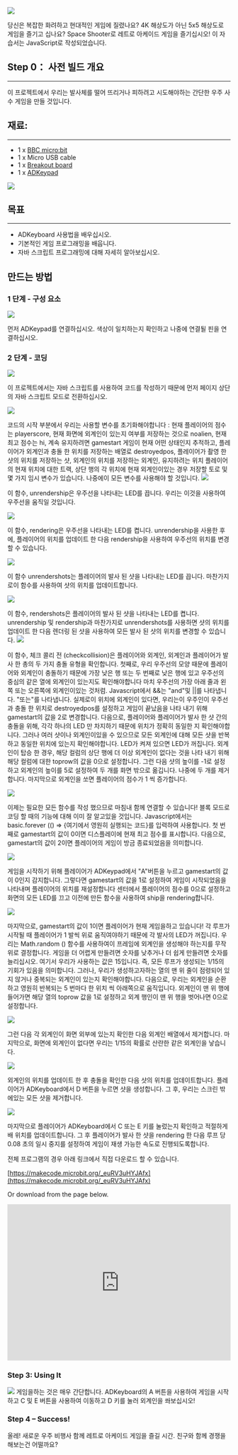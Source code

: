 ![](https://i.imgur.com/beCyIpm.png)

당신은 복잡한 화려하고 현대적인 게임에 질렸나요? 4K 해상도가 아닌 5x5 해상도로 게임을 즐기고 십나요? Space Shooter로 레트로 아케이드 게임을 즐기십시오! 이 자습서는 JavaScript로 작성되었습니다.

## Step 0： 사전 빌드 개요
---


이 프로젝트에서 우리는 발사체를 떨어 뜨리거나 피하려고 시도해야하는 간단한 우주 사수 게임을 만들 것입니다.



## 재료:    
---   

- 1 x [BBC micro:bit](http://www.icbanq.com/shop/templete_list.asp?t_idx=163)  
- 1 x Micro USB cable  
- 1 x [Breakout board](http://www.icbanq.com/shop/templete_list.asp?t_idx=163)   
- 1 x [ADKeypad](http://www.icbanq.com/shop/templete_list.asp?t_idx=163)  

![](https://i.imgur.com/JQVhM8j.jpg)  


## 목표 
---

- ADKeyboard 사용법을 배우십시오.
- 기본적인 게임 프로그래밍을 배웁니다.
- 자바 스크립트 프로그래밍에 대해 자세히 알아보십시오.

## 만드는 방법   

### 1 단계 - 구성 요소

![](https://i.imgur.com/vZCaRgF.jpg)

먼저 ADKeypad를 연결하십시오. 색상이 일치하는지 확인하고 나중에 연결될 핀을 연결하십시오.


### 2 단계 - 코딩

![](https://i.imgur.com/JhTbZcr.png)

이 프로젝트에서는 자바 스크립트를 사용하여 코드를 작성하기 때문에 먼저 페이지 상단의 자바 스크립트 모드로 전환하십시오.

![](https://i.imgur.com/o8jzFBl.png)

코드의 시작 부분에서 우리는 사용할 변수를 초기화해야합니다 : 현재 플레이어의 점수는 playerscore, 현재 화면에 외계인이 있는지 여부를 저장하는 것으로 noalien, 현재 최고 점수는 hi, 계속 유지하려면 gamestart 게임이 현재 어떤 상태인지 추적하고, 플레이어가 외계인과 충돌 한 위치를 저장하는 배열로 destroyedpos, 플레이어가 촬영 한 샷의 위치를 저장하는 샷, 외계인의 위치를 저장하는 외계인, 유지하려는 위치 플레이어의 현재 위치에 대한 트랙, 상단 행의 각 위치에 현재 외계인이있는 경우 저장할 토로 및 몇 가지 임시 변수가 있습니다. 나중에이 모든 변수를 사용해야 할 것입니다.
![](https://i.imgur.com/XAIZqT3.png)

이 함수, unrendership은 우주선을 나타내는 LED를 끕니다. 우리는 이것을 사용하여 우주선을 움직일 것입니다.

![](https://i.imgur.com/jOLiBBR.png)

이 함수, rendering은 우주선을 나타내는 LED를 켭니다. unrendership을 사용한 후에, 플레이어의 위치를 업데이트 한 다음 rendership을 사용하여 우주선의 위치를 변경할 수 있습니다.


![](https://i.imgur.com/xLcEWdH.png)

이 함수 unrendershots는 플레이어의 발사 된 샷을 나타내는 LED를 끕니다. 마찬가지로이 함수를 사용하여 샷의 위치를 ​​업데이트합니다.

![](https://i.imgur.com/3teYV2e.png)

이 함수, rendershots은  플레이어의 발사 된 샷을 나타내는 LED를 켭니다. unrendership 및 rendership과 마찬가지로 unrendershots를 사용하면 샷의 위치를 업데이트 한 다음 렌더링 된 샷을 사용하여 모든 발사 된 샷의 위치를 변경할 수 있습니다.
![](https://i.imgur.com/T38Jq0z.png)

이 함수, 체크 콜리 전 (checkcollision)은 플레이어와 외계인, 외계인과 플레이어가 발사 한 총의 두 가지 충돌 유형을 확인합니다.
첫째로, 우리 우주선의 모양 때문에 플레이어와 외계인이 충돌하기 때문에 가장 낮은 행 또는 두 번째로 낮은 행에 있고 우주선의 중심의 같은 열에 외계인이 있는지도 확인해야합니다 마치 우주선의 가장 아래 줄과 왼쪽 또는 오른쪽에 외계인이있는 것처럼. Javascript에서 &&는 "and"및 ||를 나타냅니다. "또는"를 나타냅니다. 실제로이 위치에 외계인이 있다면, 우리는이 우주인이 우주선과 충돌 한 위치로 destroyedpos를 설정하고 게임이 끝났음을 나타 내기 위해 gamestart의 값을 2로 변경합니다.
다음으로, 플레이어와 플레이어가 발사 한 샷 간의 충돌을 위해, 각각 하나의 LED 만 차지하기 때문에 위치가 정확히 동일한 지 확인해야합니다. 그러나 여러 샷이나 외계인이있을 수 있으므로 모든 외계인에 대해 모든 샷을 반복하고 동일한 위치에 있는지 확인해야합니다. LED가 켜져 있으면 LED가 꺼집니다. 외계인이 탑승 한 경우, 해당 컬럼의 상단 행에 더 이상 외계인이 없다는 것을 나타 내기 위해 해당 컬럼에 대한 toprow의 값을 0으로 설정합니다. 그런 다음 샷의 높이를 -1로 설정하고 외계인의 높이를 5로 설정하여 두 개를 화면 밖으로 옮깁니다. 나중에 두 개를 제거합니다. 마지막으로 외계인을 쏘면 플레이어의 점수가 1 씩 증가합니다.

![](https://i.imgur.com/1ljM6dE.png)

이제는 필요한 모든 함수를 작성 했으므로 마침내 함께 연결할 수 있습니다! 블록 모드로 코딩 할 때의 기능에 대해 이미 잘 알고있을 것입니다. Javascript에서는 basic.forever (() => {여기에서 영원히 실행되는 코드}를 입력하여 사용합니다. 첫 번째로 gamestart의 값이 0이면 디스플레이에 현재 최고 점수를 표시합니다.
다음으로, gamestart의 값이 2이면 플레이어의 게임이 방금 종료되었음을 의미합니다.

![](https://i.imgur.com/3AW9ob2.png)

게임을 시작하기 위해 플레이어가 ADKeypad에서 "A"버튼을 누르고 gamestart의 값이 0인지 감지합니다. 그렇다면 gamestart의 값을 1로 설정하여 게임이 시작되었음을 나타내며 플레이어의 위치를 재설정합니다 센터에서 플레이어의 점수를 0으로 설정하고 화면의 모든 LED를 끄고 이전에 만든 함수을 사용하여 ship을 rendering합니다.

![](https://i.imgur.com/KIaOgvL.png)

마지막으로, gamestart의 값이 1이면 플레이어가 현재 게임을하고 있습니다! 각 루프가 시작될 때 플레이어가 1 발씩 위로 움직여야하기 때문에 각 발사의 LED가 꺼집니다. 우리는 Math.random () 함수를 사용하여이 프레임에 외계인을 생성해야 하는지를 무작위로 결정합니다. 게임을 더 어렵게 만들려면 숫자를 낮추거나 더 쉽게 만들려면 숫자를 늘리십시오. 여기서 우리가 사용하는 값은 15입니다. 즉, 모든 루프가 생성되는 1/15의 기회가 있음을 의미합니다. 그러나, 우리가 생성하고자하는 열의 맨 위 줄이 점령되어 있지 않거나 중복되는 외계인이 있는지 확인해야합니다. 다음으로, 우리는 외계인을 순환하고 영원히 반복되는 5 번마다 한 위치 씩 아래쪽으로 움직입니다. 외계인이 맨 위 행에 들어가면 해당 열의 toprow 값을 1로 설정하고 외계 행인이 맨 위 행을 벗어나면 0으로 설정합니다.

![](https://i.imgur.com/NToYcYx.png)

그런 다음 각 외계인이 화면 외부에 있는지 확인한 다음 외계인 배열에서 제거합니다. 마지막으로, 화면에 외계인이 없다면 우리는 1/15의 확률로 산란한 같은 외계인을 낳습니다.

![](https://i.imgur.com/cSmZUSw.png)

외계인의 위치를 업데이트 한 후 충돌을 확인한 다음 샷의 위치를 업데이트합니다. 플레이어가 ADKeyboard에서 D 버튼을 누르면 샷을 생성합니다. 그 후, 우리는 스크린 밖에있는 모든 샷을 제거합니다.

![](https://i.imgur.com/kUT2zhV.png)

마지막으로 플레이어가 ADKeyboard에서 C 또는 E 키를 눌렀는지 확인하고 적절하게 배 위치를 업데이트합니다. 그 후 플레이어가 발사 한 샷을 rendering 한 다음 루프 당 0.08 초의 일시 중지를 설정하여 게임이 재생 가능한 속도로 진행되도록합니다.

전체 프로그램의 경우 아래 링크에서 직접 다운로드 할 수 있습니다.

[https://makecode.microbit.org/_euRV3uHYJAfx](https://makecode.microbit.org/_euRV3uHYJAfx)

Or download from the page below.

<div style="position:relative;height:0;padding-bottom:70%;overflow:hidden;"><iframe style="position:absolute;top:0;left:0;width:100%;height:100%;" src="https://makecode.microbit.org/#pub:88941-65098-41980-28805" frameborder="0" sandbox="allow-popups allow-forms allow-scripts allow-same-origin"></iframe></div>


### Step 3: Using It

![](https://i.imgur.com/AkL0Vuj.jpg)
게임을하는 것은 매우 간단합니다. ADKeyboard의 A 버튼을 사용하여 게임을 시작하고 C 및 E 버튼을 사용하여 이동하고 D 키를 눌러 외계인을 쏴보십시오!

### Step 4 – Success!

올레! 새로운 우주 비행사 함께 레트로 아케이드 게임을 즐길 시간. 친구와 함께 경쟁을 해보는건 어떨까요?

